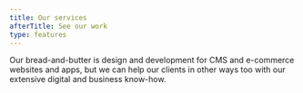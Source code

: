 ```yaml
---
title: Our services
afterTitle: See our work
type: features
---
```


Our bread-and-butter is design and development for CMS and e-commerce websites and apps, but we can help our clients in other ways too with our extensive digital and business know-how.